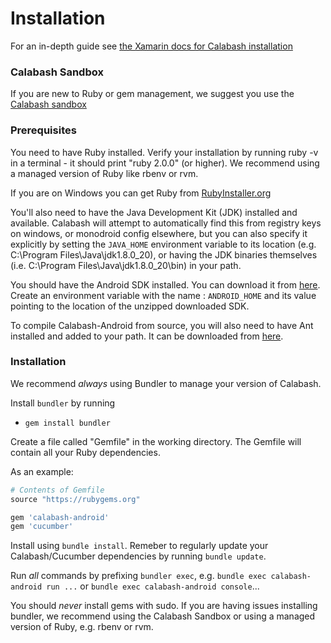 # Installation

For an in-depth guide see [the Xamarin docs for Calabash installation](https://developer.xamarin.com/guides/testcloud/calabash/configuring/)

### Calabash Sandbox

If you are new to Ruby or gem management, we suggest you use the [Calabash sandbox](https://github.com/calabash/install)

### Prerequisites
You need to have Ruby installed. Verify your installation by running ruby -v in a terminal - it should print "ruby 2.0.0" (or higher). We recommend using a managed version of Ruby like rbenv or rvm.

If you are on Windows you can get Ruby from [RubyInstaller.org](http://rubyinstaller.org/)

You'll also need to have the Java Development Kit (JDK) installed and available. Calabash will attempt to automatically find this from registry keys on windows, or monodroid config elsewhere, but you can also specify it explicitly by setting the `JAVA_HOME` environment variable to its location (e.g. C:\Program Files\Java\jdk1.8.0_20), or having the JDK binaries themselves (i.e. C:\Program Files\Java\jdk1.8.0_20\bin) in your path.

You should have the Android SDK installed. You can download it from [here](http://developer.android.com/sdk/index.html).  Create an environment variable with the name : `ANDROID_HOME` and its value pointing to the location of the unzipped downloaded SDK.

To compile Calabash-Android from source, you will also need to have Ant installed and added to your path. It can be downloaded from [here](https://ant.apache.org/bindownload.cgi).

### Installation

We recommend *always* using Bundler to manage your version of Calabash.

Install `bundler` by running

 - `gem install bundler`

Create a file called "Gemfile" in the working directory. The Gemfile will contain all your Ruby dependencies.

As an example:

```ruby
# Contents of Gemfile
source "https://rubygems.org"

gem 'calabash-android'
gem 'cucumber'
```

Install using `bundle install`. Remeber to regularly update your Calabash/Cucumber dependencies by running `bundle update`.

Run *all* commands by prefixing `bundler exec`, e.g. `bundle exec calabash-android run ...` or `bundle exec calabash-android console`...

You should *never* install gems with sudo. If you are having issues installing bundler, we recommend using the Calabash Sandbox or using a managed version of Ruby, e.g. rbenv or rvm.
